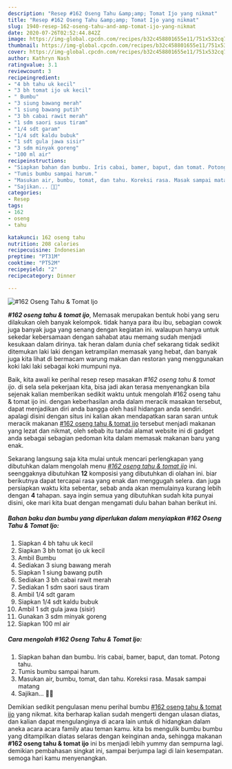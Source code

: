 ```yaml
---
description: "Resep #162 Oseng Tahu &amp;amp; Tomat Ijo yang nikmat"
title: "Resep #162 Oseng Tahu &amp;amp; Tomat Ijo yang nikmat"
slug: 1940-resep-162-oseng-tahu-and-amp-tomat-ijo-yang-nikmat
date: 2020-07-26T02:52:44.842Z
image: https://img-global.cpcdn.com/recipes/b32c458801655e11/751x532cq70/162-oseng-tahu-tomat-ijo-foto-resep-utama.jpg
thumbnail: https://img-global.cpcdn.com/recipes/b32c458801655e11/751x532cq70/162-oseng-tahu-tomat-ijo-foto-resep-utama.jpg
cover: https://img-global.cpcdn.com/recipes/b32c458801655e11/751x532cq70/162-oseng-tahu-tomat-ijo-foto-resep-utama.jpg
author: Kathryn Nash
ratingvalue: 3.1
reviewcount: 3
recipeingredient:
- "4 bh tahu uk kecil"
- "3 bh tomat ijo uk kecil"
- " Bumbu"
- "3 siung bawang merah"
- "1 siung bawang putih"
- "3 bh cabai rawit merah"
- "1 sdm saori saus tiram"
- "1/4 sdt garam"
- "1/4 sdt kaldu bubuk"
- "1 sdt gula jawa sisir"
- "3 sdm minyak goreng"
- "100 ml air"
recipeinstructions:
- "Siapkan bahan dan bumbu. Iris cabai, bamer, baput, dan tomat. Potong tahu."
- "Tumis bumbu sampai harum."
- "Masukan air, bumbu, tomat, dan tahu. Koreksi rasa. Masak sampai matang"
- "Sajikan... 👩‍🍳"
categories:
- Resep
tags:
- 162
- oseng
- tahu

katakunci: 162 oseng tahu 
nutrition: 208 calories
recipecuisine: Indonesian
preptime: "PT31M"
cooktime: "PT52M"
recipeyield: "2"
recipecategory: Dinner

---
```



![#162 Oseng Tahu &amp; Tomat Ijo](https://img-global.cpcdn.com/recipes/b32c458801655e11/751x532cq70/162-oseng-tahu-tomat-ijo-foto-resep-utama.jpg)

<b><i>#162 oseng tahu &amp; tomat ijo</i></b>, Memasak merupakan bentuk hobi yang seru dilakukan oleh banyak kelompok. tidak hanya para ibu ibu, sebagian cowok juga banyak juga yang senang dengan kegiatan ini. walaupun hanya untuk sekedar kebersamaan dengan sahabat atau memang sudah menjadi kesukaan dalam dirinya. tak heran dalam dunia chef sekarang tidak sedikit ditemukan laki laki dengan ketrampilan memasak yang hebat, dan banyak juga kita lihat di bermacam warung makan dan restoran yang menggunakan koki laki laki sebagai koki mumpuni nya.

Baik, kita awali ke perihal resep resep masakan <i>#162 oseng tahu &amp; tomat ijo</i>. di sela sela pekerjaan kita, bisa jadi akan terasa menyenangkan bila sejenak kalian memberikan sedikit waktu untuk mengolah #162 oseng tahu &amp; tomat ijo ini. dengan keberhasilan anda dalam meracik masakan tersebut, dapat menjadikan diri anda bangga oleh hasil hidangan anda sendiri. apalagi disini dengan situs ini kalian akan mendapatkan saran saran untuk meracik makanan <u>#162 oseng tahu &amp; tomat ijo</u> tersebut menjadi makanan yang lezat dan nikmat, oleh sebab itu tandai alamat website ini di gadget anda sebagai sebagian pedoman kita dalam memasak makanan baru yang enak.




Sekarang langsung saja kita mulai untuk mencari perlengkapan yang dibutuhkan dalam mengolah menu <u><i>#162 oseng tahu &amp; tomat ijo</i></u> ini. seenggaknya dibutuhkan <b>12</b> komposisi yang dibutuhkan di olahan ini. biar berikutnya dapat tercapai rasa yang enak dan menggugah selera. dan juga persiapkan waktu kita sebentar, sebab anda akan memulainya kurang lebih dengan <b>4</b> tahapan. saya ingin semua yang dibutuhkan sudah kita punyai disini, oke mari kita buat dengan mengamati dulu bahan bahan berikut ini.

<!--inarticleads1-->

##### Bahan baku dan bumbu yang diperlukan dalam menyiapkan #162 Oseng Tahu &amp; Tomat Ijo:

1. Siapkan 4 bh tahu uk kecil
1. Siapkan 3 bh tomat ijo uk kecil
1. Ambil  Bumbu
1. Sediakan 3 siung bawang merah
1. Siapkan 1 siung bawang putih
1. Sediakan 3 bh cabai rawit merah
1. Sediakan 1 sdm saori saus tiram
1. Ambil 1/4 sdt garam
1. Siapkan 1/4 sdt kaldu bubuk
1. Ambil 1 sdt gula jawa (sisir)
1. Gunakan 3 sdm minyak goreng
1. Siapkan 100 ml air




<!--inarticleads2-->

##### Cara mengolah #162 Oseng Tahu &amp; Tomat Ijo:

1. Siapkan bahan dan bumbu. Iris cabai, bamer, baput, dan tomat. Potong tahu.
1. Tumis bumbu sampai harum.
1. Masukan air, bumbu, tomat, dan tahu. Koreksi rasa. Masak sampai matang
1. Sajikan... 👩‍🍳




Demikian sedikit pengulasan menu perihal bumbu <u>#162 oseng tahu &amp; tomat ijo</u> yang nikmat. kita berharap kalian sudah mengerti dengan ulasan diatas, dan kalian dapat mengulanginya di acara lain untuk di hidangkan dalam aneka acara acara family atau teman kamu. kita bs mengulik bumbu bumbu yang ditampilkan diatas selaras dengan keinginan anda, sehingga makanan <b>#162 oseng tahu &amp; tomat ijo</b> ini bs menjadi lebih yummy dan sempurna lagi. demikian pembahasan singkat ini, sampai berjumpa lagi di lain kesempatan. semoga hari kamu menyenangkan.
